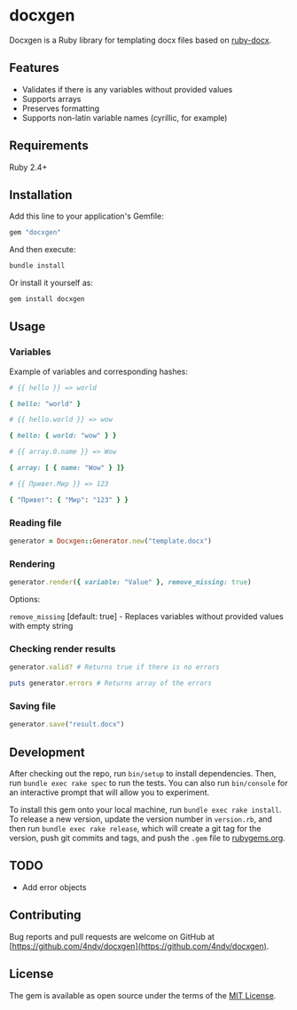# docxgen

Docxgen is a Ruby library for templating docx files based on [ruby-docx](https://github.com/ruby-docx/docx).

## Features

- Validates if there is any variables without provided values
- Supports arrays
- Preserves formatting
- Supports non-latin variable names (cyrillic, for example)

## Requirements

Ruby 2.4+

## Installation

Add this line to your application's Gemfile:

```ruby
gem "docxgen"
```

And then execute:

```bash
bundle install
```

Or install it yourself as:

```bash
gem install docxgen
```

## Usage

### Variables

Example of variables and corresponding hashes:

```ruby
# {{ hello }} => world

{ hello: "world" }

# {{ hello.world }} => wow

{ hello: { world: "wow" } }

# {{ array.0.name }} => Wow

{ array: [ { name: "Wow" } ]}

# {{ Привет.Мир }} => 123

{ "Привет": { "Мир": "123" } }
```

### Reading file

```ruby
generator = Docxgen::Generator.new("template.docx")
```

### Rendering

```ruby
generator.render({ variable: "Value" }, remove_missing: true)
```

Options:

`remove_missing` [default: true] - Replaces variables without provided values with empty string

### Checking render results

```ruby
generator.valid? # Returns true if there is no errors

puts generator.errors # Returns array of the errors
```

### Saving file

```ruby
generator.save("result.docx")
```

## Development

After checking out the repo, run `bin/setup` to install dependencies. Then, run `bundle exec rake spec` to run the tests. You can also run `bin/console` for an interactive prompt that will allow you to experiment.

To install this gem onto your local machine, run `bundle exec rake install`. To release a new version, update the version number in `version.rb`, and then run `bundle exec rake release`, which will create a git tag for the version, push git commits and tags, and push the `.gem` file to [rubygems.org](https://rubygems.org).

## TODO

- Add error objects

## Contributing

Bug reports and pull requests are welcome on GitHub at [https://github.com/4ndv/docxgen](https://github.com/4ndv/docxgen).

## License

The gem is available as open source under the terms of the [MIT License](https://opensource.org/licenses/MIT).

